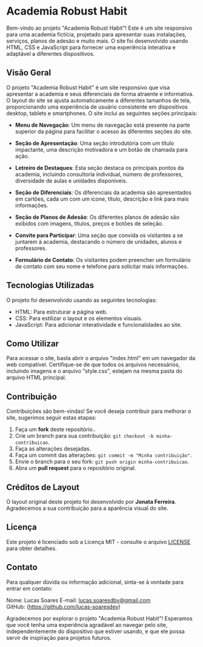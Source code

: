 # Academia Robust Habit

Bem-vindo ao projeto "Academia Robust Habit"! Este é um site responsivo para uma academia fictícia, projetado para apresentar suas instalações, serviços, planos de adesão e muito mais. O site foi desenvolvido usando HTML, CSS e JavaScript para fornecer uma experiência interativa e adaptável a diferentes dispositivos.

## Visão Geral

O projeto "Academia Robust Habit" é um site responsivo que visa apresentar a academia e seus diferenciais de forma atraente e informativa. O layout do site se ajusta automaticamente a diferentes tamanhos de tela, proporcionando uma experiência de usuário consistente em dispositivos desktop, tablets e smartphones. O site inclui as seguintes seções principais:

- **Menu de Navegação**: Um menu de navegação está presente na parte superior da página para facilitar o acesso às diferentes seções do site.

- **Seção de Apresentação**: Uma seção introdutória com um título impactante, uma descrição motivadora e um botão de chamada para ação.

- **Letreiro de Destaques**: Esta seção destaca os principais pontos da academia, incluindo consultoria individual, número de professores, diversidade de aulas e unidades disponíveis.

- **Seção de Diferenciais**: Os diferenciais da academia são apresentados em cartões, cada um com um ícone, título, descrição e link para mais informações.

- **Seção de Planos de Adesão**: Os diferentes planos de adesão são exibidos com imagens, títulos, preços e botões de seleção.

- **Convite para Participar**: Uma seção que convida os visitantes a se juntarem à academia, destacando o número de unidades, alunos e professores.

- **Formulário de Contato**: Os visitantes podem preencher um formulário de contato com seu nome e telefone para solicitar mais informações.

## Tecnologias Utilizadas

O projeto foi desenvolvido usando as seguintes tecnologias:

- HTML: Para estruturar a página web.
- CSS: Para estilizar o layout e os elementos visuais.
- JavaScript: Para adicionar interatividade e funcionalidades ao site.

## Como Utilizar

Para acessar o site, basta abrir o arquivo "index.html" em um navegador da web compatível. Certifique-se de que todos os arquivos necessários, incluindo imagens e o arquivo "style.css", estejam na mesma pasta do arquivo HTML principal.

## Contribuição

Contribuições são bem-vindas! Se você deseja contribuir para melhorar o site, sugerimos seguir estas etapas:

1. Faça um **fork** deste repositório..
2. Crie um branch para sua contribuição: `git checkout -b minha-contribuicao`.
3. Faça as alterações desejadas.
4. Faça um commit das alterações: `git commit -m "Minha contribuição"`.
5. Envie o branch para o seu fork: `git push origin minha-contribuicao`.
6. Abra um **pull request** para o repositório original.

## Créditos de Layout

O layout original deste projeto foi desenvolvido por <strong>Jonata Ferreira</strong>. Agradecemos a sua contribuição para a aparência visual do site.

## Licença

Este projeto é licenciado sob a Licença MIT - consulte o arquivo [LICENSE](LICENSE) para obter detalhes.

## Contato

Para qualquer dúvida ou informação adicional, sinta-se à vontade para entrar em contato:

Nome: Lucas Soares
E-mail: lucas.soaresdbv@gmail.com  <br>
GitHub: (https://github.com/lucas-soaresdev)

Agradecemos por explorar o projeto "Academia Robust Habit"! Esperamos que você tenha uma experiência agradável ao navegar pelo site, independentemente do dispositivo que estiver usando, e que ele possa servir de inspiração para projetos futuros.
